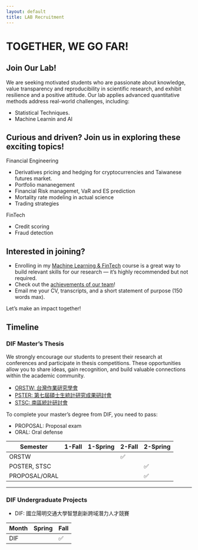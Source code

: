 ```yaml
---
layout: default
title: LAB Recruitment
---
```



# TOGETHER, WE GO FAR!

## Join Our Lab!

We are seeking motivated students who are passionate about knowledge, value transparency and reproducibility in scientific research, and exhibit resilience and a positive attitude. Our lab applies advanced quantitative methods address real-world challenges, including:
- Statistical Techniques.
- Machine Learnin and AI
  
## Curious and driven? Join us in exploring these exciting topics! 

Financial Engineering
- Derivatives pricing and hedging for cryptocurrencies and Taiwanese futures market.
- Portfolio mananegement
- Financial Risk managemet, VaR and ES prediction
- Mortality rate modeling in actual science
- Trading strategies
  
FinTech
- Credit scoring
- Fraud detection


## Interested in joining? 

- Enrolling in my [Machine Learning & FinTech](https://github.com/HWTeng-Teaching/202409-ML-FinTech) course is a great way to build relevant skills for our research — it’s highly recommended but not required.  
- Check out the [achievements of our team](https://venteng.github.io/LAB_Recruitment/Students.html)!  
- Email me your CV, transcripts, and a short statement of purpose (150 words max).  

Let’s make an impact together!

<!-- - Provide me your information through [Google Forms](https://forms.gle/UQSsDkt4Csvg9UU59). --->

## Timeline

### DIF Master’s Thesis

We strongly encourage our students to present their research at conferences and participate in thesis competitions. These opportunities allow you to share ideas, gain recognition, and build valuable connections within the academic community.

- [ORSTW: 台灣作業研究學會](http://www.orstw.org.tw)  
- [PSTER: 第七屆碩士生統計研究成果研討會](https://sites.google.com/view/2025master-post-at-fcustat/首頁?fbclid=IwY2xjawJhfPBleHRuA2FlbQIxMAABHplKwpbn7TLFnsP4msYoYKVdqS8cdg3-GxpbhRGp15sfryk_dIJwikitJW8a_aem_EOUhn4KBgkIopsTph7qxgw)
- [STSC: 南區統計研討會](https://www-math.nsysu.edu.tw/conference/stsc33/)
  
To complete your master’s degree from DIF, you need to pass:
- PROPOSAL: Proposal exam  
- ORAL: Oral defense  

| Semester      | 1-Fall  | 1-Spring  | 2-Fall  | 2-Spring  |
|------------|----|----|----|----|
| ORSTW  |    |  | ✅ |  |
| POSTER, STSC    |    |    |    |  ✅  |  
| PROPOSAL/ORAL |    |    |    |  ✅  |  
---

### DIF Undergraduate Projects

- DIF: 國立陽明交通大學智慧創新跨域潛力人才競賽  

| Month      | Spring  | Fall  |
|------------|----|----|
| DIF    |    |  ✅  | 




